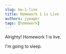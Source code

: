 ```yaml
---
slug: hw-1-live
title: Homework 1 is Live
authors: jyeager
tags: [homework]
---
```


Alrighty! Homework 1 is live.

I'm going to sleep.
